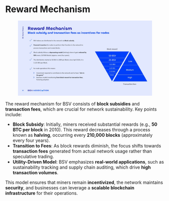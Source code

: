 # Reward Mechanism

<figure><img src="../../../.gitbook/assets/Slide17 (1).jpg" alt=""><figcaption></figcaption></figure>

The reward mechanism for BSV consists of **block subsidies** and **transaction fees**, which are crucial for network sustainability. Key points include:

* **Block Subsidy**: Initially, miners received substantial rewards (e.g., **50 BTC per block** in 2010). This reward decreases through a process known as **halving**, occurring every **210,000 blocks** (approximately every four years).
* **Transition to Fees**: As block rewards diminish, the focus shifts towards **transaction fees** generated from actual network usage rather than speculative trading.
* **Utility-Driven Model**: BSV emphasizes **real-world applications**, such as sustainability tracking and supply chain auditing, which drive **high transaction volumes**.

This model ensures that miners remain **incentivized**, the network maintains **security**, and businesses can leverage a **scalable blockchain infrastructure** for their operations.
